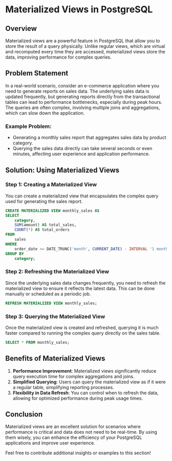 # Materialized Views in PostgreSQL

## Overview
Materialized views are a powerful feature in PostgreSQL that allow you to store the result of a query physically. Unlike regular views, which are virtual and recomputed every time they are accessed, materialized views store the data, improving performance for complex queries.

## Problem Statement
In a real-world scenario, consider an e-commerce application where you need to generate reports on sales data. The underlying sales data is updated frequently, but generating reports directly from the transactional tables can lead to performance bottlenecks, especially during peak hours. The queries are often complex, involving multiple joins and aggregations, which can slow down the application.

### Example Problem:
- Generating a monthly sales report that aggregates sales data by product category.
- Querying the sales data directly can take several seconds or even minutes, affecting user experience and application performance.

## Solution: Using Materialized Views

### Step 1: Creating a Materialized View
You can create a materialized view that encapsulates the complex query used for generating the sales report.

```sql
CREATE MATERIALIZED VIEW monthly_sales AS
SELECT 
    category,
    SUM(amount) AS total_sales,
    COUNT(*) AS total_orders
FROM 
    sales
WHERE 
    order_date >= DATE_TRUNC('month', CURRENT_DATE) - INTERVAL '1 month'
GROUP BY 
    category;
```

### Step 2: Refreshing the Materialized View
Since the underlying sales data changes frequently, you need to refresh the materialized view to ensure it reflects the latest data. This can be done manually or scheduled as a periodic job.

```sql
REFRESH MATERIALIZED VIEW monthly_sales;
```

### Step 3: Querying the Materialized View
Once the materialized view is created and refreshed, querying it is much faster compared to running the complex query directly on the sales table.

```sql
SELECT * FROM monthly_sales;
```

## Benefits of Materialized Views
1. **Performance Improvement**: Materialized views significantly reduce query execution time for complex aggregations and joins.
2. **Simplified Querying**: Users can query the materialized view as if it were a regular table, simplifying reporting processes.
3. **Flexibility in Data Refresh**: You can control when to refresh the data, allowing for optimized performance during peak usage times.

## Conclusion
Materialized views are an excellent solution for scenarios where performance is critical and data does not need to be real-time. By using them wisely, you can enhance the efficiency of your PostgreSQL applications and improve user experience.

Feel free to contribute additional insights or examples to this section!
